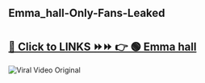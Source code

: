 
 ## Emma_hall-Only-Fans-Leaked

# <h2><a href="https://clipsfans.com/Emma_hall&ref=git">🔗 Click to LINKS ⏩⏩ 👉 🟢 Emma hall </a></h2>

<a href="https://clipsfans.com/Emma_hall&ref=git" rel="nofollow" data-target="animated-image.originalLink"><img src="https://i.ibb.co.com/xMMVF88/686577567.gif" alt="Viral Video Original" style="max-width: 100%; display: inline-block;" data-target="animated-image.originalImage"></a>
